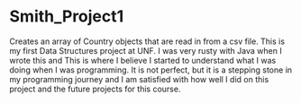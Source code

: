 # Smith_Project1
Creates an array of Country objects that are read in from a csv file.
This is my first Data Structures project at UNF. I was very rusty with Java when I wrote this and This is where I believe I started
to understand what I was doing when I was programming. It is not perfect, but it is a stepping stone in my programming journey and I 
am satisfied with how well I did on this project and the future projects for this course.
